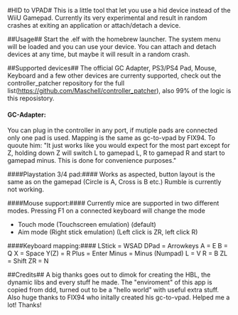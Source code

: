 #HID to VPAD#
This is a little tool that let you use a hid device instead of the WiiU Gamepad. 
Currently its very experimental and result in random crashes at exiting an application or attach/detach a device.

##Usage##
Start the .elf with the homebrew launcher. The system menu will be loaded and you can use your device. You can attach and detach devices at any time, but maybe it will result in a random crash.

##Supported devices##
The official GC Adapter, PS3/PS4 Pad, Mouse, Keyboard and a few other devices are currenty supported, check out the controller_patcher repository for the full list(https://github.com/Maschell/controller_patcher), also 99% of the logic is this reposistory.

#### GC-Adapter: ####
You can plug in the controller in any port, if mutiple pads are connected only one pad is used.
Mapping is the same as gc-to-vpad by FIX94. To quoute him:
"It just works like you would expect for the most part except for Z, holding down Z will switch L to gamepad L, R to gamepad R and start to gamepad minus. This is done for convenience purposes."

####Playstation 3/4 pad:####
Works as aspected, button layout is the same as on the gamepad (Circle is A, Cross is B etc.)
Rumble is currently not working.

####Mouse support:####
Currently mice are supported in two different modes. Pressing F1 on a connected keyboard will change the mode
- Touch mode (Touchscreen emulation) (default)
- Aim mode (Right stick emulation) (Left click is ZR, left click R)

####Keyboard mapping:####
LStick = WSAD 
DPad = Arrowkeys
A = E
B = Q
X = Space
Y(Z) = R
Plus = Enter
Minus = Minus (Numpad)
L = V
R = B
ZL = Shift
ZR = N

##Credits##
A big thanks goes out to dimok for creating the HBL, the dynamic libs and every stuff he made. The "enviroment" of this app is copied from ddd, turned out to be a "hello world" with useful extra stuff.
Also huge thanks to FIX94 who initally created his gc-to-vpad. Helped me a lot! Thanks!